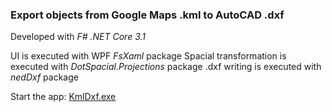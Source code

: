 ### Export objects from Google Maps .kml to AutoCAD .dxf 

Developed with *F# .NET Core 3.1* 

UI is executed with WPF *FsXaml* package 
Spacial transformation is executed with *DotSpacial.Projections* package 
.dxf writing is executed with *nedDxf* package 

Start the app:
[KmlDxf.exe](/bin/Debug/netcoreapp3.1/KmlDxf.exe)